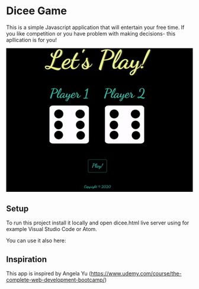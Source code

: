 # Dicee Game

This is a simple Javascript application that will entertain your free time. If you like competition or you have problem with making decisions- this apllication is for you!

![](dicee.gif)

## Setup

To run this project install it locally and open dicee.html live server using for example Visual Studio Code or Atom.

You can use it also here:

## Inspiration

This app is inspired by Angela Yu (https://www.udemy.com/course/the-complete-web-development-bootcamp/)
